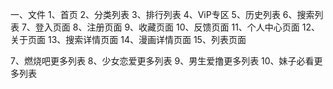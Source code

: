 一、文件
 1、首页
2、分类列表
3、排行列表
4、ViP专区
5、历史列表
6、搜索列表
7、登入页面
8、注册页面
9、收藏页面
10、反馈页面
11、个人中心页面
12、关于页面
13、搜索详情页面
14、漫画详情页面
15、列表页面




7、燃烧吧更多列表
8、少女恋爱更多列表
9、男生爱撸更多列表
10、妹子必看更多列表

